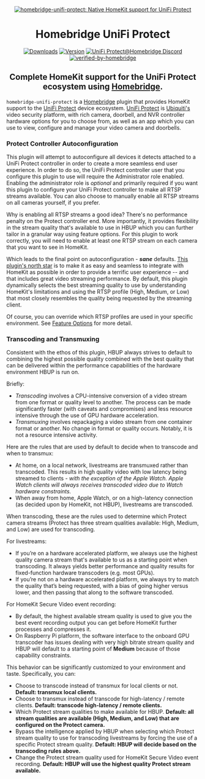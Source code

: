 <SPAN ALIGN="CENTER" STYLE="text-align:center">
<DIV ALIGN="CENTER" STYLE="text-align:center">

[![homebridge-unifi-protect: Native HomeKit support for UniFi Protect](https://raw.githubusercontent.com/hjdhjd/homebridge-unifi-protect/main/images/homebridge-unifi-protect.svg)](https://github.com/hjdhjd/homebridge-unifi-protect)

# Homebridge UniFi Protect

[![Downloads](https://img.shields.io/npm/dt/homebridge-unifi-protect?color=%230559C9&logo=icloud&logoColor=%23FFFFFF&style=for-the-badge)](https://www.npmjs.com/package/homebridge-unifi-protect)
[![Version](https://img.shields.io/npm/v/homebridge-unifi-protect?color=%230559C9&label=Homebridge%20UniFi%20Protect&logo=ubiquiti&logoColor=%23FFFFFF&style=for-the-badge)](https://www.npmjs.com/package/homebridge-unifi-protect)
[![UniFi Protect@Homebridge Discord](https://img.shields.io/discord/432663330281226270?color=0559C9&label=Discord&logo=discord&logoColor=%23FFFFFF&style=for-the-badge)](https://discord.gg/QXqfHEW)
[![verified-by-homebridge](https://img.shields.io/badge/homebridge-verified-blueviolet?color=%23491F59&style=for-the-badge&logoColor=%23FFFFFF&logo=homebridge)](https://github.com/homebridge/homebridge/wiki/Verified-Plugins)

## Complete HomeKit support for the UniFi Protect ecosystem using [Homebridge](https://homebridge.io).
</DIV>
</SPAN>

`homebridge-unifi-protect` is a [Homebridge](https://homebridge.io) plugin that provides HomeKit support to the [UniFi Protect](https://ui.com/camera-security) device ecosystem. [UniFi Protect](https://ui.com/camera-security) is [Ubiquiti's](https://www.ui.com) video security platform, with rich camera, doorbell, and NVR controller hardware options for you to choose from, as well as an app which you can use to view, configure and manage your video camera and doorbells.

### Protect Controller Autoconfiguration

This plugin will attempt to autoconfigure all devices it detects attached to a UniFi Protect controller in order to create a more seamless end user experience. In order to do so, the UniFi Protect controller user that you configure this plugin to use will require the Administrator role enabled. Enabling the administrator role is *optional* and primarily required if you want this plugin to configure your UniFi Protect controller to make all RTSP streams available. You can also choose to manually enable all RTSP streams on all cameras yourself, if you prefer.

Why is enabling all RTSP streams a good idea? There's no performance penalty on the Protect controller end. More importantly, it provides flexibility in the stream quality that's available to use in HBUP which you can further tailor in a granular way using feature options. For this plugin to work correctly, you will need to enable at least one RTSP stream on each camera that you want to see in HomeKit.

Which leads to the final point on autoconfiguration - ***sane*** defaults. [This plugin's north star](https://github.com/hjdhjd/homebridge-unifi-protect#readme) is to make it as easy and seamless to integrate with HomeKit as possible in order to provide a terrific user experience -- and that includes great video streaming performance. By default, this plugin dynamically selects the best streaming quality to use by understanding HomeKit's limitations and using the RTSP profile (High, Medium, or Low) that most closely resembles the quality being requested by the streaming client.

Of course, you can override which RTSP profiles are used in your specific environment. See [Feature Options](https://github.com/hjdhjd/homebridge-unifi-protect/blob/main/docs/FeatureOptions.md#video) for more detail.

### Transcoding and Transmuxing

Consistent with the ethos of this plugin, HBUP always strives to default to combining the highest possible quality combined with the best quality that can be delivered within the performance capabilities of the hardware environment HBUP is run on.

Briefly:

* *Transcoding* involves a CPU-intensive conversion of a video stream from one format or quality level to another. The process can be made significantly faster (with caveats and compromises) and less resource intensive through the use of GPU hardware acceleration.
* *Transmuxing* involves repackaging a video stream from one container format or another. No change in format or quality occurs. Notably, it is not a resource intensive activity.

Here are the rules that are used by default to decide when to transcode and when to transmux:

* At home, on a local network, livestreams are transmuxed rather than transcoded. This results in high quality video with low latency being streamed to clients - *with the exception of the Apple Watch. Apple Watch clients will always receives transcoded video due to Watch hardware constraints.*
* When away from home, Apple Watch, or on a high-latency connection (as decided upon by HomeKit, not HBUP), livestreams are transcoded.

When transcoding, these are the rules used to determine which Protect camera streams (Protect has three stream qualities available: High, Medium, and Low) are used for transcoding.

For livestreams:

* If you’re on a hardware accelerated platform, we always use the highest quality camera stream that's available to us as a starting point when transcoding. It always yields better performance and quality results for fixed-function hardware transcoders (e.g. most GPUs).
* If you’re not on a hardware accelerated platform, we always try to match the quality that’s being requested, with a bias of going higher versus lower, and then passing that along to the software transcoded.

For HomeKit Secure Video event recording:

* By default, the highest available stream quality is used to give you the best event recording output you can get before HomeKit further processes and compresses it.
* On Raspberry Pi platform, the software interface to the onboard GPU transcoder has issues dealing with very high bitrate stream quality and HBUP will default to a starting point of **Medium** because of those capability constraints.

This behavior can be significantly customized to your environment and taste. Specifically, you can:

* Choose to transcode instead of transmux for local clients or not. **Default: transmux local clients.**
* Choose to transmux instead of transcode for high-latency / remote clients. **Default: transcode high-latency / remote clients.**
* Which Protect stream qualities to make available for HBUP. **Default: all stream qualities are available (High, Medium, and Low) that are configured on the Protect camera.**
* Bypass the intelligence applied by HBUP when selecting which Protect stream quality to use for transcoding livestreams by forcing the use of a specific Protect stream quality. **Default: HBUP will decide based on the transcoding rules above.**
* Change the Protect stream quality used for HomeKit Secure Video event recording. **Default: HBUP will use the highest quality Protect stream available.**
